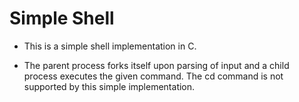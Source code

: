 # Simple Shell

+ This is a simple shell implementation in C. 

+ The parent process forks itself upon parsing of input and a child process executes the given command. The cd command is not supported by this simple implementation.
